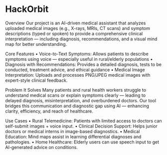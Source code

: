 # HackOrbit

Overview
Our project is an AI-driven medical assistant that analyzes uploaded medical images (e.g., X-rays, MRIs, CT scans) and symptom descriptions (typed or spoken) to provide a comprehensive clinical interpretation — including diagnosis, recommendations, and a visual mind map for better understanding.

Core Features
• Voice-to-Text Symptoms: Allows patients to describe symptoms using voice — especially useful in rural/elderly populations
• Diagnosis with Recommendations: Provides a detailed diagnosis, tests to be conducted, treatment advice, and ethical guidance
• Medical Image Interpretation: Uploads and processes PNG/JPEG medical images with expert-style clinical feedback.

Problem It Solves
Many patients and rural health workers struggle to understand medical scans or explain symptoms clearly — leading to delayed diagnosis, misinterpretation, and overburdened doctors. Our tool bridges this communication and diagnostic gap using AI — enhancing clarity, efficiency, and reach of healthcare.

Use Cases
• Rural Telemedicine: Patients with limited access to doctors can self-submit images + voice input.
• Clinical Decision Support: Helps junior doctors or medical interns in image-based diagnostics.
• Medical Education: Mind maps assist in learning differential diagnoses and pathologies.
• Home Healthcare: Elderly users can use speech input to get AI-generated advice on conditions.

